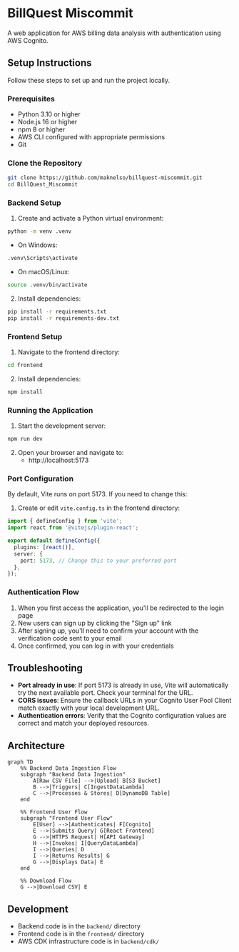 # BillQuest Miscommit

A web application for AWS billing data analysis with authentication using AWS Cognito.

## Setup Instructions

Follow these steps to set up and run the project locally.

### Prerequisites

- Python 3.10 or higher
- Node.js 16 or higher
- npm 8 or higher
- AWS CLI configured with appropriate permissions
- Git

### Clone the Repository

```bash
git clone https://github.com/maknelso/billquest-miscommit.git
cd BillQuest_Miscommit
```

### Backend Setup

1. Create and activate a Python virtual environment:

```bash
python -m venv .venv
```

- On Windows:
```bash
.venv\Scripts\activate
```

- On macOS/Linux:
```bash
source .venv/bin/activate
```

2. Install dependencies:

```bash
pip install -r requirements.txt
pip install -r requirements-dev.txt
```

### Frontend Setup

1. Navigate to the frontend directory:

```bash
cd frontend
```

2. Install dependencies:

```bash
npm install
```

### Running the Application

1. Start the development server:

```bash
npm run dev
```

2. Open your browser and navigate to:
   - http://localhost:5173

### Port Configuration

By default, Vite runs on port 5173. If you need to change this:

1. Create or edit `vite.config.ts` in the frontend directory:

```typescript
import { defineConfig } from 'vite';
import react from '@vitejs/plugin-react';

export default defineConfig({
  plugins: [react()],
  server: {
    port: 5173, // Change this to your preferred port
  },
});
```

### Authentication Flow

1. When you first access the application, you'll be redirected to the login page
2. New users can sign up by clicking the "Sign up" link
3. After signing up, you'll need to confirm your account with the verification code sent to your email
4. Once confirmed, you can log in with your credentials

## Troubleshooting

- **Port already in use**: If port 5173 is already in use, Vite will automatically try the next available port. Check your terminal for the URL.
- **CORS issues**: Ensure the callback URLs in your Cognito User Pool Client match exactly with your local development URL.
- **Authentication errors**: Verify that the Cognito configuration values are correct and match your deployed resources.

## Architecture

```mermaid
graph TD
    %% Backend Data Ingestion Flow
    subgraph "Backend Data Ingestion"
        A[Raw CSV File] -->|Upload| B[S3 Bucket]
        B -->|Triggers| C[IngestDataLambda]
        C -->|Processes & Stores| D[DynamoDB Table]
    end

    %% Frontend User Flow
    subgraph "Frontend User Flow"
        E[User] -->|Authenticates| F[Cognito]
        E -->|Submits Query| G[React Frontend]
        G -->|HTTPS Request| H[API Gateway]
        H -->|Invokes| I[QueryDataLambda]
        I -->|Queries| D
        I -->|Returns Results| G
        G -->|Displays Data| E
    end

    %% Download Flow
    G -->|Download CSV| E
```

## Development

- Backend code is in the `backend/` directory
- Frontend code is in the `frontend/` directory
- AWS CDK infrastructure code is in `backend/cdk/`